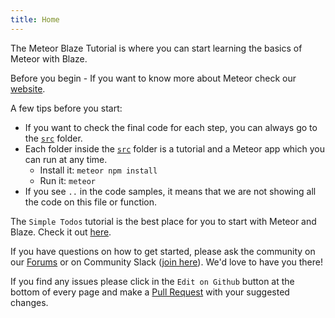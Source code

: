```yaml
---
title: Home
---
```


The Meteor Blaze Tutorial is where you can start learning the basics of Meteor with Blaze.

Before you begin - If you want to know more about Meteor check our [website](https://www.meteor.com).

A few tips before you start:
- If you want to check the final code for each step, you can always go to the [`src`](https://github.com/meteor/blaze-tutorial/tree/master/src) folder.
- Each folder inside the [`src`](https://github.com/meteor/blaze-tutorial/tree/master/src) folder is a tutorial and a Meteor app which you can run at any time.
  - Install it: `meteor npm install`
  - Run it: `meteor`
- If you see `..` in the code samples, it means that we are not showing all the code on this file or function. 


The `Simple Todos` tutorial is the best place for you to start with Meteor and Blaze. Check it out [here](/simple-todos/).

If you have questions on how to get started, please ask the community on our [Forums](https://forums.meteor.com) or on Community Slack ([join here](https://join.slack.com/t/meteor-community/shared_invite/enQtODA0NTU2Nzk5MTA3LWY5NGMxMWRjZDgzYWMyMTEyYTQ3MTcwZmU2YjM5MTY3MjJkZjQ0NWRjOGZlYmIxZjFlYTA5Mjg4OTk3ODRiOTc)). We'd love to have you there!

If you find any issues please click in the `Edit on Github` button at the bottom of every page and make a [Pull Request](https://github.com/meteor/blaze-tutorial/pulls) with your suggested changes.
